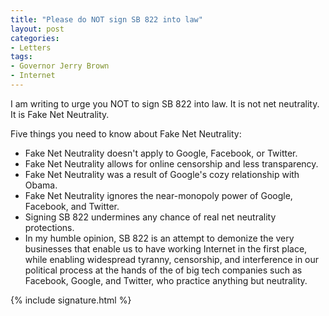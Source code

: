```yaml
---
title: "Please do NOT sign SB 822 into law"
layout: post
categories:
- Letters
tags:
- Governor Jerry Brown
- Internet
---
```


I am writing to urge you NOT to sign SB 822 into law. It is not net neutrality. It is Fake Net Neutrality.

Five things you need to know about Fake Net Neutrality:

- Fake Net Neutrality doesn't apply to Google, Facebook, or Twitter.
- Fake Net Neutrality allows for online censorship and less transparency.
- Fake Net Neutrality was a result of Google's cozy relationship with Obama.
- Fake Net Neutrality ignores the near-monopoly power of Google, Facebook, and Twitter.
- Signing SB 822 undermines any chance of real net neutrality protections.
- In my humble opinion, SB 822 is an attempt to demonize the very businesses that enable us to have working Internet in the first place, while enabling widespread tyranny, censorship, and interference in our political process at the hands of the of big tech companies such as Facebook, Google, and Twitter, who practice anything but neutrality.

{% include signature.html %}
